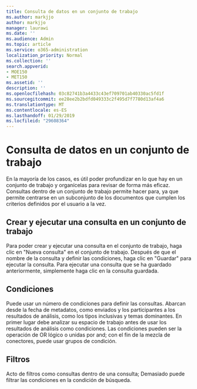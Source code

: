 ```yaml
---
title: Consulta de datos en un conjunto de trabajo
ms.author: markjjo
author: markjjo
manager: laurawi
ms.date: ''
ms.audience: Admin
ms.topic: article
ms.service: o365-administration
localization_priority: Normal
ms.collection: ''
search.appverid:
- MOE150
- MET150
ms.assetid: ''
description: ''
ms.openlocfilehash: 03c82741b3a4433c43ef709701ab40330ac5fd1f
ms.sourcegitcommit: ee28ee2b2bdfd049333c2f495d7f7780d13af4a6
ms.translationtype: MT
ms.contentlocale: es-ES
ms.lasthandoff: 01/29/2019
ms.locfileid: "29608364"
---
```

# <a name="querying-data-in-a-working-set"></a>Consulta de datos en un conjunto de trabajo

En la mayoría de los casos, es útil poder profundizar en lo que hay en un conjunto de trabajo y organícelas para revisar de forma más eficaz. Consultas dentro de un conjunto de trabajo permite hacer para, ya que permite centrarse en un subconjunto de los documentos que cumplen los criterios definidos por el usuario a la vez.

## <a name="creating-and-running-a-query-within-a-working-set"></a>Crear y ejecutar una consulta en un conjunto de trabajo

Para poder crear y ejecutar una consulta en el conjunto de trabajo, haga clic en "Nueva consulta" en el conjunto de trabajo. Después de que el nombre de la consulta y definir las condiciones, haga clic en "Guardar" para ejecutar la consulta. Para ejecutar una consulta que se ha guardado anteriormente, simplemente haga clic en la consulta guardada.

## <a name="conditions"></a>Condiciones

Puede usar un número de condiciones para definir las consultas. Abarcan desde la fecha de metadatos, como enviados y los participantes a los resultados de análisis, como los tipos inclusivas y temas dominantes. En primer lugar debe analizar su espacio de trabajo antes de usar los resultados de análisis como condiciones. Las condiciones pueden ser la operación de OR lógico o unidas por and; con el fin de la mezcla de conectores, puede usar grupos de condición.

## <a name="filters"></a>Filtros
Acto de filtros como consultas dentro de una consulta; Demasiado puede filtrar las condiciones en la condición de búsqueda.


